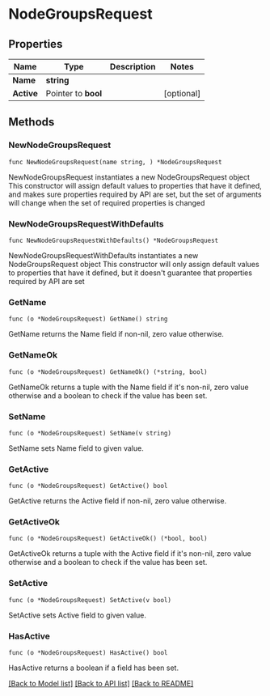# NodeGroupsRequest

## Properties

Name | Type | Description | Notes
------------ | ------------- | ------------- | -------------
**Name** | **string** |  | 
**Active** | Pointer to **bool** |  | [optional] 

## Methods

### NewNodeGroupsRequest

`func NewNodeGroupsRequest(name string, ) *NodeGroupsRequest`

NewNodeGroupsRequest instantiates a new NodeGroupsRequest object
This constructor will assign default values to properties that have it defined,
and makes sure properties required by API are set, but the set of arguments
will change when the set of required properties is changed

### NewNodeGroupsRequestWithDefaults

`func NewNodeGroupsRequestWithDefaults() *NodeGroupsRequest`

NewNodeGroupsRequestWithDefaults instantiates a new NodeGroupsRequest object
This constructor will only assign default values to properties that have it defined,
but it doesn't guarantee that properties required by API are set

### GetName

`func (o *NodeGroupsRequest) GetName() string`

GetName returns the Name field if non-nil, zero value otherwise.

### GetNameOk

`func (o *NodeGroupsRequest) GetNameOk() (*string, bool)`

GetNameOk returns a tuple with the Name field if it's non-nil, zero value otherwise
and a boolean to check if the value has been set.

### SetName

`func (o *NodeGroupsRequest) SetName(v string)`

SetName sets Name field to given value.


### GetActive

`func (o *NodeGroupsRequest) GetActive() bool`

GetActive returns the Active field if non-nil, zero value otherwise.

### GetActiveOk

`func (o *NodeGroupsRequest) GetActiveOk() (*bool, bool)`

GetActiveOk returns a tuple with the Active field if it's non-nil, zero value otherwise
and a boolean to check if the value has been set.

### SetActive

`func (o *NodeGroupsRequest) SetActive(v bool)`

SetActive sets Active field to given value.

### HasActive

`func (o *NodeGroupsRequest) HasActive() bool`

HasActive returns a boolean if a field has been set.


[[Back to Model list]](../README.md#documentation-for-models) [[Back to API list]](../README.md#documentation-for-api-endpoints) [[Back to README]](../README.md)


